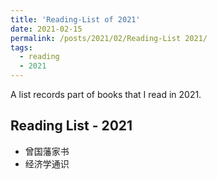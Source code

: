 ```yaml
---
title: 'Reading-List of 2021'
date: 2021-02-15
permalink: /posts/2021/02/Reading-List 2021/
tags:
  - reading
  - 2021
---
```


A list records part of books that I read in 2021.

## Reading List - 2021

- 曾国藩家书
- 经济学通识

